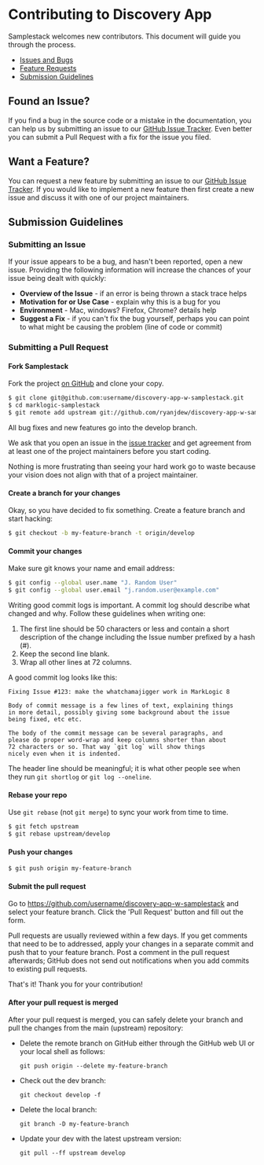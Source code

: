 # Contributing to Discovery App

Samplestack welcomes new contributors. This document will guide you through the
process.

 - [Issues and Bugs](#issue)
 - [Feature Requests](#feature)
 - [Submission Guidelines](#submit)

## <a name="issue"></a> Found an Issue?
If you find a bug in the source code or a mistake in the documentation, you can help us by
submitting an issue to our [GitHub Issue Tracker][issue tracker]. Even better
you can submit a Pull Request with a fix for the issue you filed.

## <a name="feature"></a> Want a Feature?
You can request a new feature by submitting an issue to our
[GitHub Issue Tracker][issue tracker].  If you would like to implement a new
feature then first create a new issue and discuss it with one of our project
maintainers.

## <a name="submit"></a> Submission Guidelines

### Submitting an Issue
If your issue appears to be a bug, and hasn't been reported, open a new issue.
Providing the following information will increase the chances of your issue
being dealt with quickly:

* **Overview of the Issue** - if an error is being thrown a stack trace helps
* **Motivation for or Use Case** - explain why this is a bug for you
* **Environment** - Mac, windows? Firefox, Chrome? details help
* **Suggest a Fix** - if you can't fix the bug yourself, perhaps you can point
to what might be causing the problem (line of code or commit)

### Submitting a Pull Request

#### Fork Samplestack

Fork the project [on GitHub](https://github.com/ryanjdew/discovery-app-w-samplestack/fork)
and clone your copy.

```sh
$ git clone git@github.com:username/discovery-app-w-samplestack.git
$ cd marklogic-samplestack
$ git remote add upstream git://github.com/ryanjdew/discovery-app-w-samplestack.git
```

All bug fixes and new features go into the develop branch.

We ask that you open an issue in the [issue tracker][] and get agreement from
at least one of the project maintainers before you start coding.

Nothing is more frustrating than seeing your hard work go to waste because
your vision does not align with that of a project maintainer.


#### Create a branch for your changes

Okay, so you have decided to fix something. Create a feature branch
and start hacking:

```sh
$ git checkout -b my-feature-branch -t origin/develop
```

#### Commit your changes

Make sure git knows your name and email address:

```sh
$ git config --global user.name "J. Random User"
$ git config --global user.email "j.random.user@example.com"
```

Writing good commit logs is important. A commit log should describe what
changed and why. Follow these guidelines when writing one:

1. The first line should be 50 characters or less and contain a short
   description of the change including the Issue number prefixed by a hash (#).
2. Keep the second line blank.
3. Wrap all other lines at 72 columns.

A good commit log looks like this:

```
Fixing Issue #123: make the whatchamajigger work in MarkLogic 8

Body of commit message is a few lines of text, explaining things
in more detail, possibly giving some background about the issue
being fixed, etc etc.

The body of the commit message can be several paragraphs, and
please do proper word-wrap and keep columns shorter than about
72 characters or so. That way `git log` will show things
nicely even when it is indented.
```

The header line should be meaningful; it is what other people see when they
run `git shortlog` or `git log --oneline`.

#### Rebase your repo

Use `git rebase` (not `git merge`) to sync your work from time to time.

```sh
$ git fetch upstream
$ git rebase upstream/develop
```

#### Push your changes

```sh
$ git push origin my-feature-branch
```

#### Submit the pull request

Go to https://github.com/username/discovery-app-w-samplestack and select your feature
branch. Click the 'Pull Request' button and fill out the form.

Pull requests are usually reviewed within a few days. If you get comments that
need to be to addressed, apply your changes in a separate commit and push that
to your feature branch. Post a comment in the pull request afterwards; GitHub
does not send out notifications when you add commits to existing pull requests.

That's it! Thank you for your contribution!


#### After your pull request is merged

After your pull request is merged, you can safely delete your branch and pull the changes
from the main (upstream) repository:

* Delete the remote branch on GitHub either through the GitHub web UI or your local shell as follows:

    ```shell
    git push origin --delete my-feature-branch
    ```

* Check out the dev branch:

    ```shell
    git checkout develop -f
    ```

* Delete the local branch:

    ```shell
    git branch -D my-feature-branch
    ```

* Update your dev with the latest upstream version:

    ```shell
    git pull --ff upstream develop
    ```

[issue tracker]: https://github.com/ryanjdew/discovery-app-w-samplestack/issues
